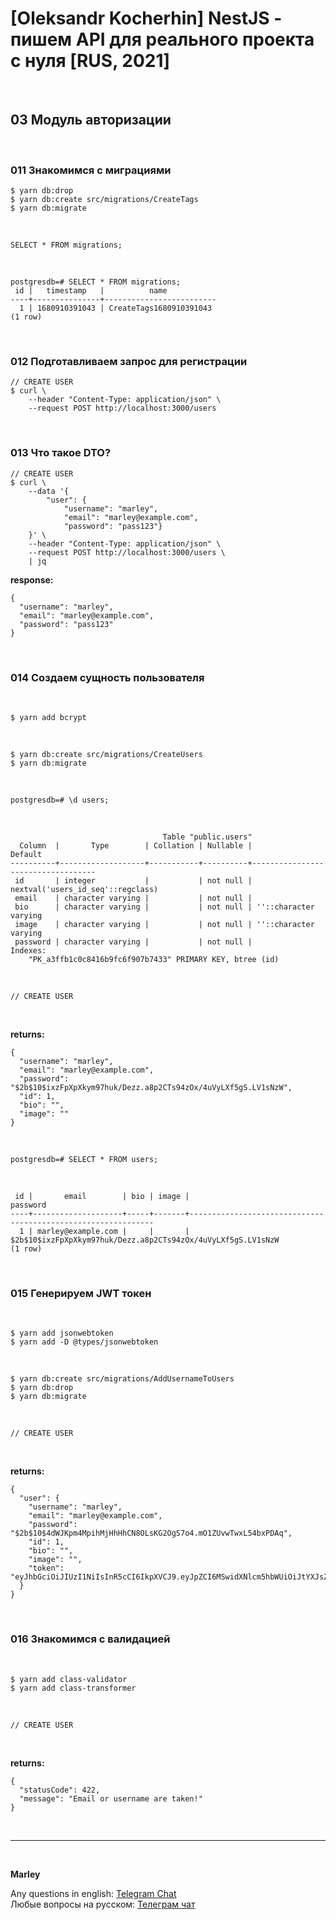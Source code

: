 # [Oleksandr Kocherhin] NestJS - пишем API для реального проекта с нуля [RUS, 2021]

<br/>

## 03 Модуль авторизации

<br/>

### 011 Знакомимся с миграциями

```
$ yarn db:drop
$ yarn db:create src/migrations/CreateTags
$ yarn db:migrate
```

<br/>

```
SELECT * FROM migrations;
```

<br/>

```
postgresdb=# SELECT * FROM migrations;
 id |   timestamp   |          name
----+---------------+-------------------------
  1 | 1680910391043 | CreateTags1680910391043
(1 row)
```

<br/>

### 012 Подготавливаем запрос для регистрации

```
// CREATE USER
$ curl \
    --header "Content-Type: application/json" \
    --request POST http://localhost:3000/users
```

<br/>

### 013 Что такое DTO?

```
// CREATE USER
$ curl \
    --data '{
        "user": {
            "username": "marley",
            "email": "marley@example.com",
            "password": "pass123"}
    }' \
    --header "Content-Type: application/json" \
    --request POST http://localhost:3000/users \
    | jq
```

**response:**

```
{
  "username": "marley",
  "email": "marley@example.com",
  "password": "pass123"
}
```

<br/>

### 014 Создаем сущность пользователя

<br/>

```
$ yarn add bcrypt
```

<br/>

```
$ yarn db:create src/migrations/CreateUsers
$ yarn db:migrate
```

<br/>

```
postgresdb=# \d users;
```

<br/>

```
                                  Table "public.users"
  Column  |       Type        | Collation | Nullable |              Default
----------+-------------------+-----------+----------+-----------------------------------
 id       | integer           |           | not null | nextval('users_id_seq'::regclass)
 email    | character varying |           | not null |
 bio      | character varying |           | not null | ''::character varying
 image    | character varying |           | not null | ''::character varying
 password | character varying |           | not null |
Indexes:
    "PK_a3ffb1c0c8416b9fc6f907b7433" PRIMARY KEY, btree (id)
```

<br/>

```
// CREATE USER
```

<br/>

**returns:**

```
{
  "username": "marley",
  "email": "marley@example.com",
  "password": "$2b$10$ixzFpXpXkym97huk/Dezz.a8p2CTs94zOx/4uVyLXf5gS.LV1sNzW",
  "id": 1,
  "bio": "",
  "image": ""
}
```

<br/>

```
postgresdb=# SELECT * FROM users;
```

<br/>

```
 id |       email        | bio | image |                           password
----+--------------------+-----+-------+--------------------------------------------------------------
  1 | marley@example.com |     |       | $2b$10$ixzFpXpXkym97huk/Dezz.a8p2CTs94zOx/4uVyLXf5gS.LV1sNzW
(1 row)
```

<br/>

### 015 Генерируем JWT токен

<br/>

```
$ yarn add jsonwebtoken
$ yarn add -D @types/jsonwebtoken
```

<br/>

```
$ yarn db:create src/migrations/AddUsernameToUsers
$ yarn db:drop
$ yarn db:migrate
```

<br/>

```
// CREATE USER
```

<br/>

**returns:**

```
{
  "user": {
    "username": "marley",
    "email": "marley@example.com",
    "password": "$2b$10$4dWJKpm4MpihMjHhHhCN8OLsKG2OgS7o4.mO1ZUvwTwxL54bxPDAq",
    "id": 1,
    "bio": "",
    "image": "",
    "token": "eyJhbGciOiJIUzI1NiIsInR5cCI6IkpXVCJ9.eyJpZCI6MSwidXNlcm5hbWUiOiJtYXJsZXkiLCJlbWFpbCI6Im1hcmxleUBleGFtcGxlLmNvbSIsImlhdCI6MTY4MDk5NzgwM30.w4U55VwbvbKJvC27g0hYxv64BcIkffi0UGLwibcoGzc"
  }
}
```

<br/>

### 016 Знакомимся с валидацией

<br/>

```
$ yarn add class-validator
$ yarn add class-transformer
```

<br/>

```
// CREATE USER
```

<br/>

**returns:**

```
{
  "statusCode": 422,
  "message": "Email or username are taken!"
}
```

<br/>

---

<br/>

**Marley**

Any questions in english: <a href="https://jsdev.org/chat/">Telegram Chat</a>  
Любые вопросы на русском: <a href="https://jsdev.ru/chat/">Телеграм чат</a>
